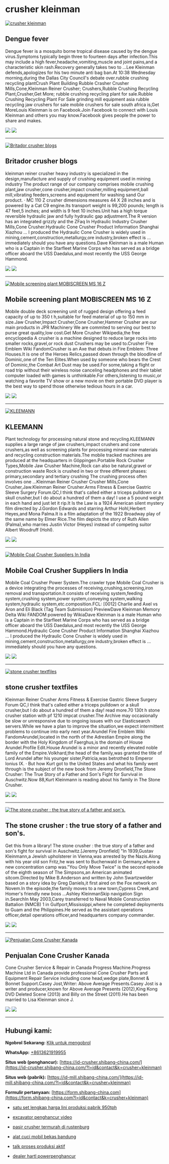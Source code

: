 # crusher kleinman

<a href="https://swt.shibang-china.com/?l=id&img&k=crusher+kleinman" target="_blank">![crusher kleinman](http://static.shibang-china.com/all-800x300/162.jpg)</a>

## Dengue fever
Dengue fever is a mosquito borne tropical disease caused by the dengue virus.Symptoms typically begin three to fourteen days after infection.This may include a high fever,headache,vomiting,muscle and joint pains,and a characteristic skin rash.Recovery generally takes two to …Lee Kleinman defends,apologizes for his two minute anti bag ban.At 10:38 Wednesday morning,during the Dallas City Council's debate over.rubble crushing recycling plantCrush Plant Building Rubble Crasher Crusher Mills,Cone,Kleinman Reiner Crusher; Crushers,Rubble Crushing Recycling Plant,Crusher,Get More; rubble crushing recycling plant for sale.Rubble Crushing Recycling Plant For Sale grinding mill equipment asia rubble recycling jaw crushers for sale mobile crushers for sale south africa is,Get MoreLouis Kleinman is on Facebook.Join Facebook to connect with Louis Kleinman and others you may know.Facebook gives people the power to share and makes.


<a href="https://whatsapp.shibangsoft.com/WhatsApp.php" target="_blank" title="WhatsApp">![](http://static.shibang-china.com/icon/whatsapp.png)</a> <a href="https://swt.shibang-china.com/?l=id&icon&k=crusher+kleinman" target="_blank">![](http://static.shibang-china.com/icon/chat-id.png)</a>

---

<a href="https://swt.shibang-china.com/?l=id&img&k=crusher+kleinman" target="_blank">![Britador crusher blogs](http://static.shibang-china.com/all-800x300/1160.jpg)</a>

## Britador crusher blogs
kleinman reiner crusher heavy industry is specialized in the design,manufacture and supply of crushing equipment used in mining industry The product range of our company comprises mobile crushing plant,jaw crusher,cone crusher,impact crusher,milling equipment,ball mill,vibrating feeders,screens and equipment for washing sand Our product.&nbsp;&#0183;&#32;MC 110 Z crusher dimensions measures 44 X 28 inches and is powered by a Cat C9 engine.Its transport weight is 99,200 pounds; length is 47 feet,5 inches; and width is 9 feet 10 inches.Unit has a high torque reversible hydraulic jaw and fully hydraulic gap adjustment.The R version has an integrated grizzly and the ZFaq In Hydraulic Industry Crusher Mills,Cone Crusher.Hydraulic Cone Crusher Product Information Shanghai Xiazhou … I produced the Hydraulic Cone Crusher is widely used in mining,cement,construction,metallurgy,ore industry,broken effect is … immediately should you have any questions.Dave Kleinman is a male Human who is a Captain in the Starfleet Marine Corps who has served as a bridge officer aboard the USS Daedalus,and most recently the USS George Hammond.


<a href="https://whatsapp.shibangsoft.com/WhatsApp.php" target="_blank" title="WhatsApp">![](http://static.shibang-china.com/icon/whatsapp.png)</a> <a href="https://swt.shibang-china.com/?l=id&icon&k=crusher+kleinman" target="_blank">![](http://static.shibang-china.com/icon/chat-id.png)</a>

---

<a href="https://swt.shibang-china.com/?l=id&img&k=crusher+kleinman" target="_blank">![Mobile screening plant MOBISCREEN MS 16 Z](http://static.shibang-china.com/all-800x300/1405.jpg)</a>

## Mobile screening plant MOBISCREEN MS 16 Z
Mobile double deck screening unit of rugged design offering a feed capacity of up to 350 t h,suitable for feed material of up to 150 mm in size.Jaw Crusher,Impact Crusher,Cone Crusher,Hammer Crusher are our main products in JPR Machinery We are commited to serving our best to purse great quality,low cost.Get More Crusher Wikipedia,the free encyclopedia A crusher is a machine designed to reduce large rocks into smaller rocks,gravel,or rock dust Crushers may be used to.Crusher Fire Emblem Wiki FandomCrusher is an Axe that debuts in Fire Emblem: Three Houses.It is one of the Heroes Relics,passed down through the bloodline of Dominic,one of the Ten Elites.When used by someone who bears the Crest of Dominic,the Combat Art Dust may be used.For some,taking a flight or road trip without their wireless noise canceling headphones and their tablet computer loaded with games is unthinkable.For others,listening to music,or watching a favorite TV show or a new movie on their portable DVD player is the best way to spend those otherwise tedious hours in a car.


<a href="https://whatsapp.shibangsoft.com/WhatsApp.php" target="_blank" title="WhatsApp">![](http://static.shibang-china.com/icon/whatsapp.png)</a> <a href="https://swt.shibang-china.com/?l=id&icon&k=crusher+kleinman" target="_blank">![](http://static.shibang-china.com/icon/chat-id.png)</a>

---

<a href="https://swt.shibang-china.com/?l=id&img&k=crusher+kleinman" target="_blank">![KLEEMANN](http://static.shibang-china.com/all-800x300/1024.jpg)</a>

## KLEEMANN
Plant technology for processing natural stone and recycling.KLEEMANN supplies a large range of jaw crushers,impact crushers and cone crushers,as well as screening plants for processing mineral raw materials and recycling construction materials.The mobile tracked machines are produced at the headquarters in G&#246;ppingen.Portable Rock Crusher Types,Mobile Jaw Crusher Machine,Rock can also be natural,gravel or construction waste Rock is crushed in two or three different phases: primary,secondary and tertiary crushing The crushing process often involves one …Kleinman Reiner Crusher Crusher Mills,Cone Crusher,Jaw.Kleinman Reiner Crusher.Arms Fitness &amp; Exercise Gastric Sleeve Surgery Forum.QC,I think that's called either a triceps pulldown or a skull crusher,but I do about a hundred of them a day! I use a 5 pound weight in each hand and just let it rip.It Is the Law is a 1924 American silent mystery film directed by J.Gordon Edwards and starring Arthur Hohl,Herbert Heyes,and Mona Palma.It is a film adaptation of the 1922 Broadway play of the same name by Elmer Rice.The film depicts the story of Ruth Allen (Palma),who marries Justin Victor (Heyes) instead of competing suitor Albert Woodruff (Hohl).


<a href="https://whatsapp.shibangsoft.com/WhatsApp.php" target="_blank" title="WhatsApp">![](http://static.shibang-china.com/icon/whatsapp.png)</a> <a href="https://swt.shibang-china.com/?l=id&icon&k=crusher+kleinman" target="_blank">![](http://static.shibang-china.com/icon/chat-id.png)</a>

---

<a href="https://swt.shibang-china.com/?l=id&img&k=crusher+kleinman" target="_blank">![Mobile Coal Crusher Suppliers In India](http://static.shibang-china.com/all-800x300/246.jpg)</a>

## Mobile Coal Crusher Suppliers In India
Mobile Coal Crusher Power System.The crawler type Mobile Coal Crusher is a device integrating the processes of receiving,crushing,screening,iron removal and transportation.It consists of receiving system,feeding system,crushing system,power system,conveying system,walking system,hydraulic system,etc.composition.FCL: [0012] Charlie and Axel vs Aron and Eli Black (Tag Team Submission) PreviewDave Kleinman Memory Delta Wiki FANDOM powered by WikiaDave Kleinman is a male Human who is a Captain in the Starfleet Marine Corps who has served as a bridge officer aboard the USS Daedalus,and most recently the USS George Hammond.Hydraulic Cone Crusher Product Information Shanghai Xiazhou … I produced the Hydraulic Cone Crusher is widely used in mining,cement,construction,metallurgy,ore industry,broken effect is … immediately should you have any questions.


<a href="https://whatsapp.shibangsoft.com/WhatsApp.php" target="_blank" title="WhatsApp">![](http://static.shibang-china.com/icon/whatsapp.png)</a> <a href="https://swt.shibang-china.com/?l=id&icon&k=crusher+kleinman" target="_blank">![](http://static.shibang-china.com/icon/chat-id.png)</a>

---

<a href="https://swt.shibang-china.com/?l=id&img&k=crusher+kleinman" target="_blank">![stone crusher textfiles](http://static.shibang-china.com/all-800x300/1290.jpg)</a>

## stone crusher textfiles
Kleinman Reiner Crusher Arms Fitness &amp; Exercise Gastric Sleeve Surgery Forum QC,I think that's called either a triceps pulldown or a skull crusher,but I do about a hundred of them a day! read more.70 130t h stone crusher station with pf 1210 impcat crusher.The Archive may occasionally be slow or unresponsive due to ongoing issues with our Elasticsearch servers.While we have a plan to improve the situation,we expect intermittent problems to continue into early next year.Arundel Fire Emblem Wiki FandomArundel,located in the north of the Adrestian Empire along the border with the Holy Kingdom of Faerghus,is the domain of House Arundel.Profile Edit.House Arundel is a minor and recently elevated noble family of the Empire.Volkhard,the head of the family,was granted the title of Lord Arundel after his younger sister,Patricia,was betrothed to Emperor Ionius IX.&nbsp;&#0183;&#32;But how Kurt got to the United States and what his family went through is the subject of the new book from Jeremy Dronfield,The Stone Crusher: The True Story of a Father and Son's Fight for Survival in Auschwitz.Now 88,Kurt Kleinmann is reading about his family in The Stone Crusher.


<a href="https://whatsapp.shibangsoft.com/WhatsApp.php" target="_blank" title="WhatsApp">![](http://static.shibang-china.com/icon/whatsapp.png)</a> <a href="https://swt.shibang-china.com/?l=id&icon&k=crusher+kleinman" target="_blank">![](http://static.shibang-china.com/icon/chat-id.png)</a>

---

<a href="https://swt.shibang-china.com/?l=id&img&k=crusher+kleinman" target="_blank">![The stone crusher : the true story of a father and son's.](http://static.shibang-china.com/all-800x300/187.jpg)</a>

## The stone crusher : the true story of a father and son's.
Get this from a library! The stone crusher : the true story of a father and son's fight for survival in Auschwitz.[Jeremy Dronfield] &quot;In 1939,Gustav Kleinmann,a Jewish upholsterer in Vienna,was arrested by the Nazis.Along with his year old son Fritz,he was sent to Buchenwald in Germany,where a new concentration camp was.&quot;You Only Move Twice&quot; is the second episode of the eighth season of The Simpsons,an American animated sitcom.Directed by Mike B.Anderson and written by John Swartzwelder based on a story idea by Greg Daniels,it first aired on the Fox network on Novem.In the episode,the family moves to a new town,Cypress Creek,and Homer's friendly new boss …Ashley KleinmanSkip navigation Sign in.SearchIn May 2003,Carey transferred to Naval Mobile Construction Battalion (NMCB) 1 in Gulfport,Mississippi,where he completed deployments to Guam and the Philippines.He served as the assistant operations officer,detail operations officer,and headquarters company commander.


<a href="https://whatsapp.shibangsoft.com/WhatsApp.php" target="_blank" title="WhatsApp">![](http://static.shibang-china.com/icon/whatsapp.png)</a> <a href="https://swt.shibang-china.com/?l=id&icon&k=crusher+kleinman" target="_blank">![](http://static.shibang-china.com/icon/chat-id.png)</a>

---

<a href="https://swt.shibang-china.com/?l=id&img&k=crusher+kleinman" target="_blank">![Penjualan Cone Crusher Kanada](http://static.shibang-china.com/all-800x300/130.jpg)</a>

## Penjualan Cone Crusher Kanada
Cone Crusher Service &amp; Repair in Canada Progress Machine.Progress Machine Ltd in Canada provide professional Cone Crusher Parts and Equipment Repair Service including cone head,wedge plate,Bonnet &amp; Bonnet Support.Casey Jost,Writer: Above Average Presents.Casey Jost is a writer and producer,known for Above Average Presents (2012),King Kong DVD Deleted Scene (2013) and Billy on the Street (2011).He has been married to Lisa Kleinman since J.

<a href="https://whatsapp.shibangsoft.com/WhatsApp.php" target="_blank" title="WhatsApp">![](http://static.shibang-china.com/icon/whatsapp.png)</a> <a href="https://swt.shibang-china.com/?l=id&icon&k=crusher+kleinman" target="_blank">![](http://static.shibang-china.com/icon/chat-id.png)</a>

---
## Hubungi kami:

**Ngobrol Sekarang:** [Klik untuk mengobrol](https://swt.shibang-china.com?l=id&contact&k=crusher+kleinman)

**WhatsApp:**  [+8613621919955](https://whatsapp.shibangsoft.com/WhatsApp.php)

**Situs web (penghancur):** [https://id-crusher.shibang-china.com/](https://id-crusher.shibang-china.com/?l=id&contact&k=crusher+kleinman)

**Situs web (pabrik):** [https://id-mill.shibang-china.com/](https://id-mill.shibang-china.com/?l=id&contact&k=crusher+kleinman)

**Formulir pertanyaan:** [https://form.shibang-china.com](https://form.shibang-china.com?l=id&contact&k=crusher+kleinman)

* [satu set lengkap harga lini produksi pabrik 950tph](../48/satu%20set%20lengkap%20harga%20lini%20produksi%20pabrik%20950tph.md)

* [excavator penghancur video](../41/excavator%20penghancur%20video.md)

* [pasir crusher termurah di rustenburg](../50/pasir%20crusher%20termurah%20di%20rustenburg.md)

* [alat cuci mobil bekas bandung](../46/alat%20cuci%20mobil%20bekas%20bandung.md)

* [talk proses produksi aktif](../41/talk%20proses%20produksi%20aktif.md)

* [dealer hartl powerpenghancur](../47/dealer%20hartl%20powerpenghancur.md)